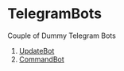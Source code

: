 # TelegramBots

Couple of Dummy Telegram Bots


1)  [UpdateBot](LongPolling/UpdateBot/README.md)
2)  [CommandBot](LongPolling/CommandBot/README.md)
